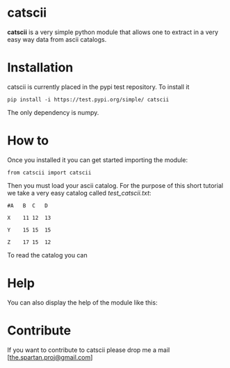 # catscii

**catscii** is a very simple python module that allows one to extract in a very easy way data from ascii catalogs. 


Installation
============

catscii is currently placed in the pypi test repository.
To install it 

    pip install -i https://test.pypi.org/simple/ catscii

The only dependency is numpy.

How to
======

Once you installed it you can get started importing the module:

    from catscii import catscii 

Then you must load your ascii catalog. For the purpose of this short tutorial we take a very easy catalog called *test_catscii.txt*: 

    #A	 B	C	D 

    X	 11	12	13 

    Y	 15	15	15 

    Z	 17	15	12


To read the catalog you can



Help
====

You can also display the help of the module like this:





Contribute
==========
If you want to contribute to catscii please drop me a mail [the.spartan.proj@gmail.com]



